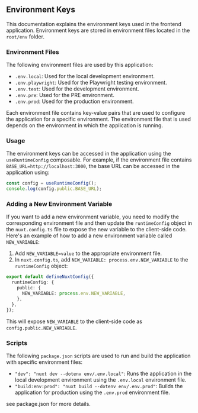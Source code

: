 ## Environment Keys

This documentation explains the environment keys used in the frontend
application. Environment keys are stored in environment files located in
the `root/env` folder.

### Environment Files

The following environment files are used by this application:

- `.env.local`: Used for the local development environment.
- `.env.playwright`: Used for the Playwright testing environment.
- `.env.test`: Used for the development environment.
- `.env.pre`: Used for the PRE environment.
- `.env.prod`: Used for the production environment.

Each environment file contains key-value pairs that are used to configure
the application for a specific environment. The environment file that is
used depends on the environment in which the application is running.

### Usage

The environment keys can be accessed in the application using the
`useRuntimeConfig` composable. For example, if the environment file contains
`BASE_URL=http://localhost:3000`, the base URL can be accessed in
the application using:

```ts
const config = useRuntimeConfig();
console.log(config.public.BASE_URL);
```

### Adding a New Environment Variable

If you want to add a new environment variable, you need to modify the
corresponding environment file and then update the `runtimeConfig` object
in the `nuxt.config.ts` file to expose the new variable to the client-side
code. Here's an example of how to add a new environment variable called
`NEW_VARIABLE`:

1. Add `NEW_VARIABLE=value` to the appropriate environment file.
2. In `nuxt.config.ts`, add `NEW_VARIABLE: process.env.NEW_VARIABLE` to
   the `runtimeConfig` object:

```ts
export default defineNuxtConfig({
  runtimeConfig: {
    public: {
      NEW_VARIABLE: process.env.NEW_VARIABLE,
    },
  },
});
```

This will expose `NEW_VARIABLE` to the client-side code as
`config.public.NEW_VARIABLE`.

### Scripts

The following `package.json` scripts are used to run and build the
application with specific environment files:

- `"dev": "nuxt dev --dotenv env/.env.local"`: Runs the application in
  the local development environment using the `.env.local` environment
  file.
- `"build:env:prod": "nuxt build --dotenv env/.env.prod"`: Builds the
  application for production using the `.env.prod` environment file.

see package.json for more details.
